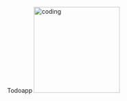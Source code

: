  T o d o a p p 
 
<img align="light" alt="coding" width="200" src="https://github.com/Pham-Phuoc-Nghia/todo_app2/issues/1#issue-2085331413"/>

